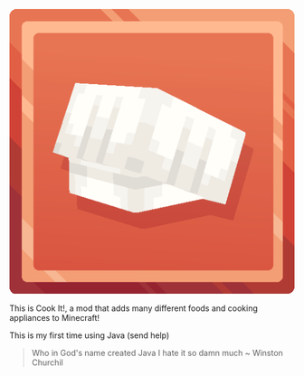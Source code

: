 ![img.png](src/main/resources/assets/cook-it/icon.png)

This is Cook It!, a mod that adds many different foods and cooking appliances to Minecraft!

This is my first time using Java (send help)

> Who in God's name created Java I hate it so damn much ~ Winston Churchil
